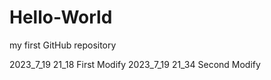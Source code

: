 # Hello-World
my first GitHub repository

2023_7_19 21_18  First Modify
2023_7_19 21_34  Second Modify
